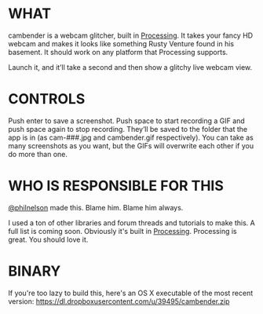 # WHAT
cambender is a webcam glitcher, built in [Processing][proc]. It takes your fancy HD webcam and makes it looks like something Rusty Venture found in his basement. It should work on any platform that Processing supports.

Launch it, and it’ll take a second and then show a glitchy live webcam view.

# CONTROLS

Push enter to save a screenshot. Push space to start recording a GIF and push space again to stop recording. They’ll be saved to the folder that the app is in (as cam-###.jpg and cambender.gif respectively). You can take as many screenshots as you want, but the GIFs will overwrite each other if you do more than one.

# WHO IS RESPONSIBLE FOR THIS
[@philnelson][twit] made this. Blame him. Blame him always.

[twit]: http://twitter.com/philnelson "Phil Nelson"

I used a ton of other libraries and forum threads and tutorials to make this. A full list is coming soon. Obviously it's built in [Processing][proc]. Processing is great. You should love it.

[proc]: https://www.processing.org "Processing"

# BINARY
If you're too lazy to build this, here's an OS X executable of the most recent version: https://dl.dropboxusercontent.com/u/39495/cambender.zip